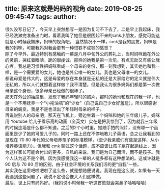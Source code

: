 title: 原来这就是妈妈的视角
date: 2019-08-25 09:45:47
tags:
author:
---
很久没写日记了，今天早上突然想写一是因为复习不下去了，二是早上我起床，我已经洗漱完准备出门时，看着我叫了她但是很困起不来的cmk小朋友，感觉可能这就是小时候我懒床，妈咪的视角吧。 <!--more--> 
当然情况不一样，cmk是我的朋友，妈咪是我的妈咪，可能我妈对我会更有一种恨铁不成钢的感觉？  
除了今早外，最近特别有感触的一幕是八月中旬外公的葬礼上，当时妈咪跪在外公的灵前，哭红着眼睛，跪的很虔诚。那样的她我是第一次见，有点无助又有些让我心疼。我总是习惯性把妈咪看成一个母亲的身份，那一刻我想到，其实她也和我一样，是一个需要爱的女儿，她也是外公唯一的女儿，我也是父母唯一的女儿。  
都说母爱是伟大的，这是母爱的存在本身就是无私的还是大家给它的定义就是伟大无私的，所以人们就照着这样做？我不清楚，但是我认为很多妈妈们都是第一次做母亲这个身份，很多母亲已经做的很棒了。  
那天在外公的抽屉里，发现了我妈年轻时的照片，那时的她也和现在的我一样，也是一个不用抚养一个“小拖油瓶”的“少女”（自己说自己少女好羞耻）。所以很感谢母亲的蜕变，我是不是也活出了年轻时母亲的样子。  
再说说别人的母亲吧，那天在飞机上，旁边坐着一个妈咪和她的三年级儿子。妈咪用 Youtube 给儿子看乐高的动画（全英文）实在是把我惊到了，因为就我三年级的时候连墙是什么都不知道，之后的2个小时里，她随手拍的照片，没有哪一个画面里是少了她的可爱儿子的。同时一路上还在不停地教儿子英语，总之让我看到的是现在 70 80 年代的父母培养孩子的标准模样，（至少我亲戚们有些是这样，从小培养英语能力）。但我和 cmk 聊过这个话题，应不应该让孩子赢在起跑线上，因为这样家长可能会付出的更多，自私的来说，我们是为自己而活，而不是孩子。我个人认为这不是个例，因为我感觉我这一辈的人挺多都有这种想法的。这或许就是 90 后与 70 80 后的区别，由于社会环境的关系我们活的更“自我”一些。  
其实我在这里吧啦吧啦了这么些，就是想随便说说。我现在是这么说，如果有一天我遇到这些问题了，我说不定也会像大人们这样做。  
最后，世上只有妈妈好。（我妈说小时候我一听这首歌就会哭鼻子哈哈哈哈）